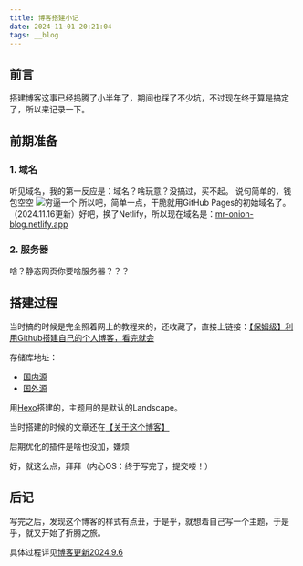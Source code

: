 ```yaml
---
title: 博客搭建小记
date: 2024-11-01 20:21:04
tags: __blog
---
```


## 前言

搭建博客这事已经捣腾了小半年了，期间也踩了不少坑，不过现在终于算是搞定了，所以来记录一下。

## 前期准备

### 1. 域名

听见域名，我的第一反应是：域名？啥玩意？没搞过，买不起。
说句简单的，钱包空空
![穷逼一个](/images/穷.gif "穷逼一个")
所以吧，简单一点，干脆就用GitHub Pages的初始域名了。
（2024.11.16更新）好吧，换了Netlify，所以现在域名是：[mr-onion-blog.netlify.app](https://mr-onion-blog.netlify.app)

### 2. 服务器

啥？静态网页你要啥服务器？？？

## 搭建过程

当时搞的时候是完全照着网上的教程来的，还收藏了，直接上链接：[【保姆级】利用Github搭建自己的个人博客，看完就会](https://www.cnblogs.com/chenlove/p/15058170.html)

存储库地址：
- [国内源](https://kkgithub.com/mr-onion-blog/mr-onion-blog.github.io)
- [国外源](https://github.com/mr-onion-blog/mr-onion-blog.github.io)

用[Hexo](https://github.com/hexojs/hexo)搭建的，主题用的是默认的Landscape。

当时搭建的时候的文章还在[【关于这个博客】](/2024/09/06/关于这个博客/)

后期优化的插件是啥也没加，嫌烦

好，就这么点，拜拜（内心OS：终于写完了，提交喽！）

## 后记

写完之后，发现这个博客的样式有点丑，于是乎，就想着自己写一个主题，于是乎，就又开始了折腾之旅。

具体过程详见[博客更新2024.9.6](https://mr-onion-blog.netlify.app/2024/09/06/%E5%8D%9A%E5%AE%A2%E6%9B%B4%E6%96%B02024-9-6/)